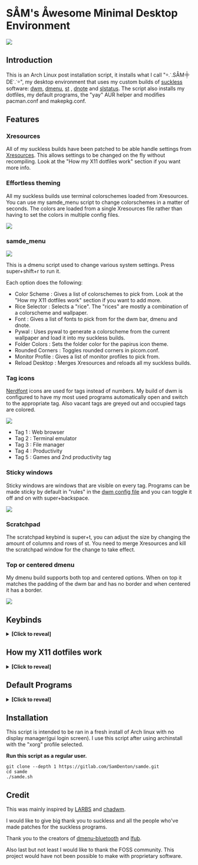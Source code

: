 # SÅM's Åwesome Minimal Desktop Environment
<img src="https://gitlab.com/SamDenton/screenshots/-/raw/master/luna.jpg">

## Introduction
This is an Arch Linux post installation script, it installs what I call "⸰⸫SÅM⸎DE⸪⸰", my desktop environment that uses my custom builds of [suckless](https://suckless.org/) software: [dwm](https://gitlab.com/SamDenton/dwm), [dmenu](https://gitlab.com/SamDenton/dmenu), [st](https://gitlab.com/SamDenton/st) , [dnote](https://gitlab.com/SamDenton/dnote) and [slstatus](https://gitlab.com/SamDenton/slstatus). The script also installs my dotfiles, my default programs, the "yay" AUR helper and modifies pacman.conf and makepkg.conf.

## Features

### Xresources
All of my suckless builds have been patched to be able handle settings from [Xresources](https://gitlab.com/SamDenton/dots/-/blob/master/.config/x11/profiles/1080p.Xresources). This allows settings to be changed on the fly without recompiling. Look at the "How my X11 dotfiles work" section if you want more info.

### Effortless theming
All my suckless builds use terminal colorschemes loaded from Xresources. You can use my samde\_menu script to change colorschemes in a matter of seconds. The colors are loaded from a single Xresources file rather than having to set the colors in multiple config files.

<img src="https://gitlab.com/SamDenton/screenshots/-/raw/master/colorscheme.gif">

### samde\_menu

<img src="https://gitlab.com/SamDenton/screenshots/-/raw/master/menu.png">

This is a dmenu script used to change various system settings. Press super+shift+r to run it.

Each option does the following:

- Color Scheme : Gives a list of colorschemes to pick from. Look at the "How my X11 dotfiles work" section if you want to add more.
- Rice Selector : Selects a "rice". The "rices" are mostly a combination of a colorscheme and wallpaper.
- Font : Gives a list of fonts to pick from for the dwm bar, dmenu and dnote.
- Pywal : Uses pywal to generate a colorscheme from the current wallpaper and load it into my suckless builds. 
- Folder Colors : Sets the folder color for the papirus icon theme.
- Rounded Corners : Toggles rounded corners in picom.conf.
- Monitor Profile : Gives a list of monitor profiles to pick from.
- Reload Desktop : Merges Xresources and reloads all my suckless builds.

### Tag icons
[Nerdfont](https://www.nerdfonts.com/) icons are used for tags instead of numbers. My build of dwm is configured to have my most used programs automatically open and switch to the appropriate tag. Also vacant tags are greyed out and occupied tags are colored.

<img src="https://gitlab.com/SamDenton/screenshots/-/raw/master/tags.gif">

- Tag 1 : Web browser
- Tag 2 : Terminal emulator
- Tag 3 : File manager
- Tag 4 : Productivity
- Tag 5 : Games and 2nd productivity tag

### Sticky windows
Sticky windows are windows that are visible on every tag. Programs can be made sticky by default in "rules" in the [dwm config file](https://gitlab.com/SamDenton/dwm/-/blob/master/config.def.h) and you can toggle it off and on with super+backspace.

<img src="https://gitlab.com/SamDenton/screenshots/-/raw/master/sticky.gif">

### Scratchpad
The scratchpad keybind is super+t, you can adjust the size by changing the amount of columns and rows of st. You need to merge Xresources and kill the scratchpad window for the change to take effect.

### Top or centered dmenu
My dmenu build supports both top and centered options. When on top it matches the padding of the dwm bar and has no border and when centered it has a border.

<img src="https://gitlab.com/SamDenton/screenshots/-/raw/master/dmenu.jpg">

## Keybinds
<details>
<summary><b>[Click to reveal]</b></summary>


Yes, these keybindings are pretty odd, the reason it's like that is for ergonomics and to have my window manager keys seperate from my other hotkeys. The top row of the keyboard is (mostly) used for launching programs and the home and bottom row is (mostly) used for window manager functions. Like most people I've changed the mod key for dwm to be the super key (aka windows key). 

### Window manager keybinds
| Keybind                     | Action                                |
|-----------------------------|---------------------------------------|
| `super + a,s,d,f,g`         | switch tag                            |
| `super + shift + a,s,d,f,g` | move to tag                           |
| `super + ctrl + a,s,d,f,g`  | toggle tag view                       |
| `super + q`                 | exit program                          |
| `super + t`                 | scratchpad                            |
| `super + b`                 | toggle bar                            |
| `super + z`                 | toggle fullscreen                     |
| `super + space`             | toggle floating window                |
| `super + backspace`         | toggle sticky window                  |
| `super + tab`               | view previous tag                     |
| `super + j,k`               | switch window focus                   |
| `super + h,l`               | switch monitors                       |
| `super + shift + h,l`       | move window to monitor                |
| `super + shift + j,k`       | resize floating window                |
| `super + ctrl + h,j,k,l`    | move floating window                  |
| `super + alt + h,j,k,l`     | move floating window to corner        |
| `super + n,period`          | adjust window split (mfact)           |
| `super + m,comma`           | adjust number of master windows       |
| `super + ;`                 | switch master window                  |
| `super + 1,2,3`             | switch layouts (master,float,monacle) |
| `super + -,=`               | adjust gaps                           |
| `super + shift + =`         | sets gaps to 0                        |
| `super + 0`                 | view all tags                         |
| `super + shift + 0`         | make window visible on all tags       |
| `super + F5`                | reload Xresources colors              |

### Other keybinds
| Keybind                       | Action                  |
|-------------------------------|-------------------------|
| `super + enter`               | st                      |
| `super + shift + enter`       | st with tmux            |
| `super + w`                   | librewolf or brave      |
| `super + e`                   | thunar                  |
| `super + shift + e`           | lf                      |
| `super + r`                   | dmenu\_run              |
| `super + shift + r`           | samde\_menu             |
| `super + y,u,i,o,p`           | program launch script   |
| `super + Escape`              | power\_menu             |
| `super + shift + q`           | xkill                   |
| `super + control + q`         | reload dwm              |
| `super + delete`              | slock                   |
| `super + c`                   | picom toggle            |
| `super + control + b`         | dmenu-bluetooth         |
| `super + control + r`         | rice-selector           |
| `super + control + c`         | colorscheme-selector    |
| `audio {mute,lower,raise}`    | adjust volume           |
| `shift + audio {lower,raise}` | adjust mpd volume       |
| `audio {prev,play,next}`      | mpc prev,toggle,next    |
| `super + shift + audio play`  | show current track(mpd) |
| `shift + audio {prev,next}`   | mpc seek(rewind,foward) |
| `brightness {down,up}`        | adjust brightness       |

</details>

## How my X11 dotfiles work

<details>
<summary><b>[Click to reveal]</b></summary>


The config files are in [.config/x11](https://gitlab.com/SamDenton/dots/-/blob/master/.config/x11/).

<img src="https://gitlab.com/SamDenton/screenshots/-/raw/master/x11.jpg">

### Monitor profiles
The "profiles" folder contains xresources files that contain settings for different monitor resolutions . A profile is selected making a symlink called "xresources" in the x11 directory, samde\_menu automates this process.

### Colorschemes
The "colorschemes" folder contains colorschemes in the Xresources format. The same process used for "profiles" is used but the symlink is called "xcolors". Around 30 colorschemes are included, however if you want more you can get a bunch of colorschemes from : [this github repo](https://github.com/janoamaral/Xresources-themes) and [terminal.sexy](https://terminal.sexy). 

### Wall
"wall" is a symlink for the selected wallpaper. I use it to set my wallpaper in my xinitrc and use it for pywal.
</details>

## Default Programs

<details>
<summary><b>[Click to reveal]</b></summary>

### My builds of suckless software 
- Window manager: [dwm](https://gitlab.com/SamDenton/dwm)
- Terminal emulator : [st](https://gitlab.com/SamDenton/st)
- Launcher/menu program : [dmenu](https://gitlab.com/SamDenton/dmenu)
- Status monitor: [slstatus](https://gitlab.com/SamDenton/slstatus)
- Notification utility : [dnote](https://gitlab.com/SamDenton/dnote)

### Other programs
- Shell: zsh
- Prompt: starship
- Editor: neovim
- Compositor: picom
- TUI file manager: lf
- GUI file manager: thunar
- Web browser: librewolf
- Image viewer : imv
- Video player : mpv
- Music player : ncmpcpp (with mpd+mpc)
- Wallpaper program: xwallpaper
- Screen locker : slock

</details>

## Installation
This script is intended to be ran in a fresh install of Arch linux with no display manager(gui login screen). I use this script after using archinstall with the "xorg" profile selected.

**Run this script as a regular user.**
```
git clone --depth 1 https://gitlab.com/SamDenton/samde.git
cd samde
./samde.sh
```

## Credit
This was mainly inspired by [LARBS](https://larbs.xyz/) and [chadwm](https://github.com/siduck/chadwm).

I would like to give big thank you to suckless and all the people who've made patches for the suckless programs.

Thank you to the creators of [dmenu-bluetooth](https://github.com/Layerex/dmenu-bluetooth) and [lfub](https://github.com/LukeSmithxyz/voidrice/blob/master/.local/bin/lfub).

Also last but not least I would like to thank the FOSS community. This project would have not been possible to make with proprietary software.

